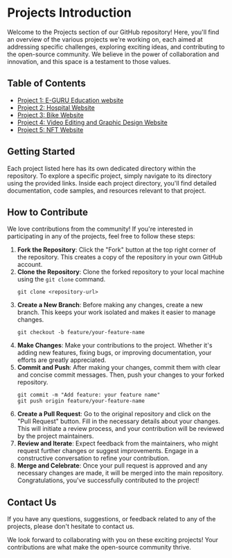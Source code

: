 # Projects Introduction

Welcome to the Projects section of our GitHub repository! Here, you'll find an overview of the various projects we're working on, each aimed at addressing specific challenges, exploring exciting ideas, and contributing to the open-source community. We believe in the power of collaboration and innovation, and this space is a testament to those values.

## Table of Contents
- [Project 1: E-GURU Education website](https://arshad6261.github.io/Milestone/E-Guru.html)
- [Project 2: Hospital Website](#project-2-hospital-website)
- [Project 3: Bike Website](#project-3-bike-website)
- [Project 4: Video Editing and Graphic Design Website](#project-4-video-editing-and-graphic-design-website)
- [Project 5: NFT Website](#project-5-nft-website)

## Getting Started
Each project listed here has its own dedicated directory within the repository. To explore a specific project, simply navigate to its directory using the provided links. Inside each project directory, you'll find detailed documentation, code samples, and resources relevant to that project.

## How to Contribute
We love contributions from the community! If you're interested in participating in any of the projects, feel free to follow these steps:

1. **Fork the Repository**: Click the "Fork" button at the top right corner of the repository. This creates a copy of the repository in your own GitHub account.
2. **Clone the Repository**: Clone the forked repository to your local machine using the `git clone` command.
    ```shell
    git clone <repository-url>
    ```
3. **Create a New Branch**: Before making any changes, create a new branch. This keeps your work isolated and makes it easier to manage changes.
    ```shell
    git checkout -b feature/your-feature-name
    ```
4. **Make Changes**: Make your contributions to the project. Whether it's adding new features, fixing bugs, or improving documentation, your efforts are greatly appreciated.
5. **Commit and Push**: After making your changes, commit them with clear and concise commit messages. Then, push your changes to your forked repository.
    ```shell
    git commit -m "Add feature: your feature name"
    git push origin feature/your-feature-name
    ```
6. **Create a Pull Request**: Go to the original repository and click on the "Pull Request" button. Fill in the necessary details about your changes. This will initiate a review process, and your contribution will be reviewed by the project maintainers.
7. **Review and Iterate**: Expect feedback from the maintainers, who might request further changes or suggest improvements. Engage in a constructive conversation to refine your contribution.
8. **Merge and Celebrate**: Once your pull request is approved and any necessary changes are made, it will be merged into the main repository. Congratulations, you've successfully contributed to the project!

## Contact Us
If you have any questions, suggestions, or feedback related to any of the projects, please don't hesitate to contact us.

We look forward to collaborating with you on these exciting projects! Your contributions are what make the open-source community thrive.
